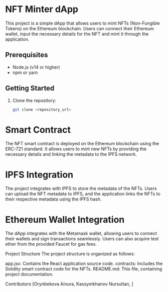 # NFT Minter dApp

This project is a simple dApp that allows users to mint NFTs (Non-Fungible Tokens) on the Ethereum blockchain. Users can connect their Ethereum wallet, input the necessary details for the NFT and mint it through the application.

## Prerequisites

- Node.js (v14 or higher)
- npm or yarn

## Getting Started

1. Clone the repository:

   ```bash
   git clone <repository_url>


# Smart Contract
The NFT smart contract is deployed on the Ethereum blockchain using the ERC-721 standard. It allows users to mint new NFTs by providing the necessary details and linking the metadata to the IPFS network.

# IPFS Integration
The project integrates with IPFS to store the metadata of the NFTs. Users can upload the NFT metadata to IPFS, and the application links the NFTs to their respective metadata using the IPFS hash.

# Ethereum Wallet Integration
The dApp integrates with the Metamask wallet, allowing users to connect their wallets and sign transactions seamlessly. Users can also acquire test ether from the provided Faucet for gas fees.


Project Structure
The project structure is organized as follows:

app.jsx: Contains the React application source code.
contracts: Includes the Solidity smart contract code for the NFTs.
README.md: This file, containing project documentation.


Contributors
[Orynbekova Ainura, Kassymkhanov Nursultan, ]
